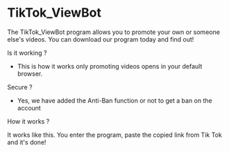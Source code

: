 # TikTok_ViewBot
The TikTok_ViewBot program allows you to promote your own or someone else's videos. You can download our program today and find out!

Is it working ?
- This is how it works only promoting videos opens in your default browser.

Secure ?
- Yes, we have added the Anti-Ban function or not to get a ban on the account

How it works ?

It works like this. You enter the program, paste the copied link from Tik Tok and it's done!

